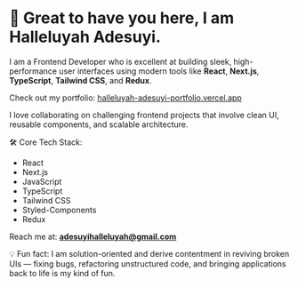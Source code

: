 # 👋 Great to have you here, I am Halleluyah Adesuyi.

I am a Frontend Developer who is excellent at building sleek, high-performance user interfaces using modern tools like **React**, **Next.js**, **TypeScript**, **Tailwind CSS**, and **Redux**.

Check out my portfolio: [halleluyah-adesuyi-portfolio.vercel.app](https://halleluyah-adesuyi-portfolio.vercel.app/)

I love collaborating on challenging frontend projects that involve clean UI, reusable components, and scalable architecture.

🛠️ Core Tech Stack:  
- React
- Next.js
- JavaScript
- TypeScript
- Tailwind CSS
- Styled-Components
- Redux

Reach me at: **adesuyihalleluyah@gmail.com**

💡 Fun fact: I am solution-oriented and derive contentment in reviving broken UIs — fixing bugs, refactoring unstructured code, and bringing applications back to life is my kind of fun.


<!---
halleluyahadesuyi/halleluyahadesuyi is a ✨ special ✨ repository because its `README.md` (this file) appears on your GitHub profile.
You can click the Preview link to take a look at your changes.
--->
